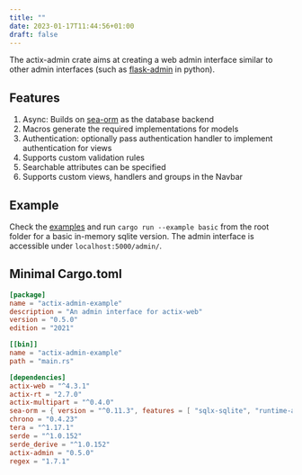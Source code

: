 ```yaml
---
title: ""
date: 2023-01-17T11:44:56+01:00
draft: false
---
```


The actix-admin crate aims at creating a web admin interface similar to other admin interfaces (such as [flask-admin](https://github.com/flask-admin/flask-admin) in python).

## Features
1. Async: Builds on [sea-orm](https://crates.io/crates/sea-orm) as the database backend
2. Macros generate the required implementations for models
3. Authentication: optionally pass authentication handler to implement authentication for views
4. Supports custom validation rules
5. Searchable attributes can be specified
6. Supports custom views, handlers and groups in the Navbar

## Example

Check the [examples](https://github.com/mgugger/actix-admin/tree/main/examples) and run  ```cargo run --example basic``` from the root folder for a basic in-memory sqlite version. The admin interface is accessible under ```localhost:5000/admin/```.

## Minimal Cargo.toml

```toml
[package]
name = "actix-admin-example"
description = "An admin interface for actix-web"
version = "0.5.0"
edition = "2021"

[[bin]]
name = "actix-admin-example"
path = "main.rs"

[dependencies]
actix-web = "^4.3.1"
actix-rt = "2.7.0"
actix-multipart = "^0.4.0"
sea-orm = { version = "^0.11.3", features = [ "sqlx-sqlite", "runtime-actix-native-tls", "macros" ], default-features = true }
chrono = "0.4.23"
tera = "^1.17.1"
serde = "^1.0.152"
serde_derive = "^1.0.152"
actix-admin = "0.5.0"
regex = "1.7.1"
```
